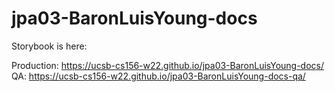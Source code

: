 # jpa03-BaronLuisYoung-docs

Storybook is here:

Production: https://ucsb-cs156-w22.github.io/jpa03-BaronLuisYoung-docs/ 
QA: https://ucsb-cs156-w22.github.io/jpa03-BaronLuisYoung-docs-qa/
